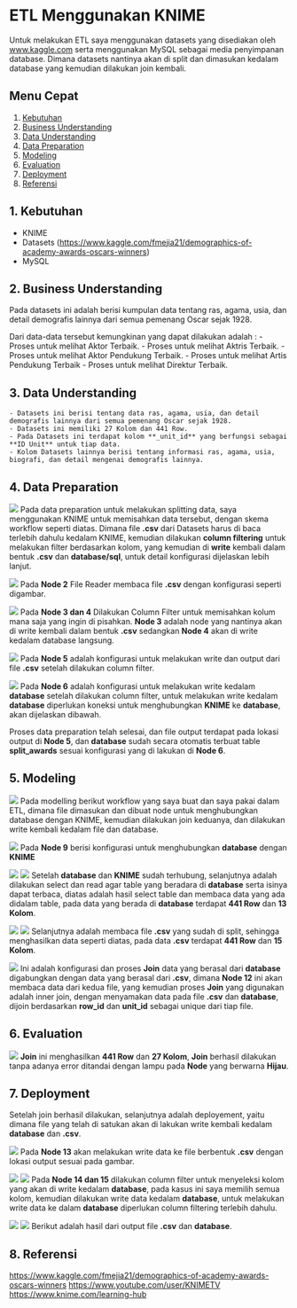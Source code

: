 # ETL Menggunakan KNIME
Untuk melakukan ETL saya menggunakan datasets yang disediakan oleh www.kaggle.com serta menggunakan MySQL sebagai media penyimpanan database. Dimana datasets nantinya akan di split dan dimasukan kedalam database yang kemudian dilakukan join kembali.

## Menu Cepat
1. [Kebutuhan](#1-kebutuhan)
2. [Business Understanding](#2-business-understanding)
3. [Data Understanding](#3-data-understanding)
4. [Data Preparation](#4-data-preparation)
5. [Modeling](#5-modeling)
6. [Evaluation](#6-evaluation)
7. [Deployment](#7-deployment)
8. [Referensi](#8-referensi)


## 1. Kebutuhan
- KNIME
- Datasets (https://www.kaggle.com/fmejia21/demographics-of-academy-awards-oscars-winners)
- MySQL


## 2. Business Understanding
Pada datasets ini adalah berisi kumpulan data tentang ras, agama, usia, dan detail demografis lainnya dari semua pemenang Oscar sejak 1928.

Dari data-data tersebut kemungkinan yang dapat dilakukan adalah :
	- Proses untuk melihat Aktor Terbaik.
	- Proses untuk melihat Aktris Terbaik.
	- Proses untuk melihat Aktor Pendukung Terbaik.
	- Proses untuk melihat Artis Pendukung Terbaik
	- Proses untuk melihat Direktur Terbaik.
	
	
## 3. Data Understanding
	- Datasets ini berisi tentang data ras, agama, usia, dan detail demografis lainnya dari semua pemenang Oscar sejak 1928.
	- Datasets ini memiliki 27 Kolom dan 441 Row.
	- Pada Datasets ini terdapat kolom **_unit_id** yang berfungsi sebagai **ID Unit** untuk tiap data.
	- Kolom Datasets lainnya berisi tentang informasi ras, agama, usia, biografi, dan detail mengenai demografis lainnya.

	
## 4. Data Preparation
![](/tugas_1_etl-menggunakan-knime/screenshoot/Split_Diagram_1.PNG)
Pada data preparation untuk melakukan splitting data, saya menggunakan KNIME untuk memisahkan data tersebut, dengan skema workflow seperti diatas. Dimana file **.csv** dari Datasets harus di baca terlebih dahulu kedalam KNIME, kemudian dilakukan **column filtering** untuk melakukan filter berdasarkan kolom, yang kemudian di **write** kembali dalam bentuk **.csv** dan **database/sql**, untuk detail konfigurasi dijelaskan lebih lanjut.

![](/tugas_1_etl-menggunakan-knime/screenshoot/Split_FileReader_2.PNG)
Pada **Node 2** File Reader membaca file **.csv** dengan konfigurasi seperti digambar.

![](/tugas_1_etl-menggunakan-knime/screenshoot/Split_FilterColumn_3.PNG)
Pada **Node 3 dan 4** Dilakukan Column Filter untuk memisahkan kolum mana saja yang ingin di pisahkan. **Node 3** adalah node yang nantinya akan di write kembali dalam bentuk **.csv** sedangkan **Node 4** akan di write kedalam database langsung.

![](/tugas_1_etl-menggunakan-knime/screenshoot/Split_CSVWriter_4.PNG)
Pada **Node 5** adalah konfigurasi untuk melakukan write dan output dari file **.csv** setelah dilakukan column filter.

![](/tugas_1_etl-menggunakan-knime/screenshoot/Split_SQLWriter_5.PNG)
Pada **Node 6** adalah konfigurasi untuk melakukan write kedalam **database** setelah dilakukan column filter, untuk melakukan write kedalam **database** diperlukan koneksi untuk menghubungkan **KNIME** ke **database**, akan dijelaskan dibawah.

Proses data preparation telah selesai, dan file output terdapat pada lokasi output di **Node 5**, dan **database** sudah secara otomatis terbuat table **split_awards** sesuai konfigurasi yang di lakukan di **Node 6**.


## 5. Modeling
![](/tugas_1_etl-menggunakan-knime/screenshoot/Workflow_Diagram_1.PNG)
Pada modelling berikut workflow yang saya buat dan saya pakai dalam ETL, dimana file dimasukan dan dibuat node untuk menghubungkan database dengan KNIME, kemudian dilakukan join keduanya, dan dilakukan write kembali kedalam file dan database.

![](/tugas_1_etl-menggunakan-knime/screenshoot/Workflow_MySQLConn_2.PNG)
Pada **Node 9** berisi konfigurasi untuk menghubungkan **database** dengan **KNIME** 

![](/tugas_1_etl-menggunakan-knime/screenshoot/Workflow_MySQLTableSelect_3.PNG)
![](/tugas_1_etl-menggunakan-knime/screenshoot/Workflow_MySQLTableReader_4.PNG)
Setelah **database** dan **KNIME** sudah terhubung, selanjutnya adalah dilakukan select dan read agar table yang beradara di **database** serta isinya dapat terbaca, diatas adalah hasil select table dan membaca data yang ada didalam table, pada data yang berada di **database** terdapat **441 Row** dan **13 Kolom**.

![](/tugas_1_etl-menggunakan-knime/screenshoot/Workflow_CSVReader_5.PNG)
![](/tugas_1_etl-menggunakan-knime/screenshoot/Workflow_CSVResult_11.PNG)
Selanjutnya adalah membaca file **.csv** yang sudah di split, sehingga menghasilkan data seperti diatas, pada data **.csv** terdapat **441 Row** dan **15 Kolom**.

![](/tugas_1_etl-menggunakan-knime/screenshoot/Workflow_Joiner_6.PNG)
Ini adalah konfigurasi dan proses **Join** data yang berasal dari **database** digabungkan dengan data yang berasal dari **.csv**, dimana **Node 12** ini akan membaca data dari kedua file, yang kemudian proses **Join** yang digunakan adalah inner join, dengan menyamakan data pada file **.csv** dan **database**, dijoin berdasarkan **row_id** dan **unit_id** sebagai unique dari tiap file.


## 6. Evaluation
![](/tugas_1_etl-menggunakan-knime/screenshoot/Workflow_JoinResult_10.PNG)
**Join** ini menghasilkan **441 Row** dan **27 Kolom**, **Join** berhasil dilakukan tanpa adanya error ditandai dengan lampu pada **Node** yang berwarna **Hijau**.
 
 
## 7. Deployment
Setelah join berhasil dilakukan, selanjutnya adalah deployement, yaitu dimana file yang telah di satukan akan di lakukan write kembali kedalam **database** dan **.csv**.

![](/tugas_1_etl-menggunakan-knime/screenshoot/Workflow_CSVWriter_7.PNG)
Pada **Node 13** akan melakukan write data ke file berbentuk **.csv** dengan lokasi output sesuai pada gambar.

![](/tugas_1_etl-menggunakan-knime/screenshoot/Workflow_ColumnFilter_8.PNG)
![](/tugas_1_etl-menggunakan-knime/screenshoot/Workflow_DBWriter_9.PNG)
Pada **Node 14 dan 15** dilakukan column filter untuk menyeleksi kolom yang akan di write kedalam **database**, pada kasus ini saya memilih semua kolom, kemudian dilakukan write data kedalam **database**, untuk melakukan write data ke dalam **database** diperlukan column filtering terlebih dahulu.

![](/tugas_1_etl-menggunakan-knime/screenshoot/Result_1.PNG)
![](/tugas_1_etl-menggunakan-knime/screenshoot/Result_2.PNG)
Berikut adalah hasil dari output file **.csv** dan **database**.


## 8. Referensi
https://www.kaggle.com/fmejia21/demographics-of-academy-awards-oscars-winners
https://www.youtube.com/user/KNIMETV
https://www.knime.com/learning-hub